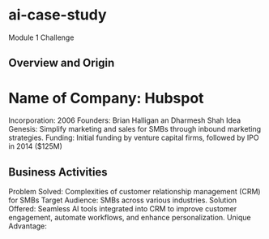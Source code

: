 # ai-case-study
 Module 1 Challenge
## Overview and Origin
# Name of Company: Hubspot
Incorporation: 2006
Founders: Brian Halligan an Dharmesh Shah
Idea Genesis: Simplify marketing and sales for SMBs through inbound marketing strategies.
Funding: Initial funding by venture capital firms, followed by IPO in 2014 ($125M)
## Business Activities
Problem Solved: Complexities of customer relationship management (CRM) for SMBs
Target Audience: SMBs across various industries.
Solution Offered: Seamless AI tools integrated into CRM to improve customer engagement, automate workflows, and enhance personalization.
Unique Advantage:
